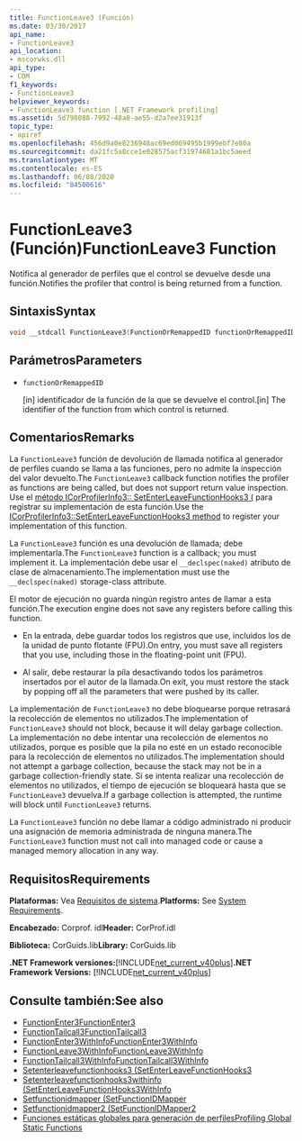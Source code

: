 ```yaml
---
title: FunctionLeave3 (Función)
ms.date: 03/30/2017
api_name:
- FunctionLeave3
api_location:
- mscorwks.dll
api_type:
- COM
f1_keywords:
- FunctionLeave3
helpviewer_keywords:
- FunctionLeave3 function [.NET Framework profiling]
ms.assetid: 5d798088-7992-48a0-ae55-d2a7ee31913f
topic_type:
- apiref
ms.openlocfilehash: 456d9a0e8236948ac69ed069495b1999ebf7e80a
ms.sourcegitcommit: da21fc5a8cce1e028575acf31974681a1bc5aeed
ms.translationtype: MT
ms.contentlocale: es-ES
ms.lasthandoff: 06/08/2020
ms.locfileid: "84500616"
---
```

# <a name="functionleave3-function"></a><span data-ttu-id="de021-102">FunctionLeave3 (Función)</span><span class="sxs-lookup"><span data-stu-id="de021-102">FunctionLeave3 Function</span></span>
<span data-ttu-id="de021-103">Notifica al generador de perfiles que el control se devuelve desde una función.</span><span class="sxs-lookup"><span data-stu-id="de021-103">Notifies the profiler that control is being returned from a function.</span></span>  
  
## <a name="syntax"></a><span data-ttu-id="de021-104">Sintaxis</span><span class="sxs-lookup"><span data-stu-id="de021-104">Syntax</span></span>  
  
```cpp  
void __stdcall FunctionLeave3(FunctionOrRemappedID functionOrRemappedID);  
```  
  
## <a name="parameters"></a><span data-ttu-id="de021-105">Parámetros</span><span class="sxs-lookup"><span data-stu-id="de021-105">Parameters</span></span>  

- `functionOrRemappedID`

  <span data-ttu-id="de021-106">\[in] identificador de la función de la que se devuelve el control.</span><span class="sxs-lookup"><span data-stu-id="de021-106">\[in] The identifier of the function from which control is returned.</span></span>
  
## <a name="remarks"></a><span data-ttu-id="de021-107">Comentarios</span><span class="sxs-lookup"><span data-stu-id="de021-107">Remarks</span></span>  
 <span data-ttu-id="de021-108">La `FunctionLeave3` función de devolución de llamada notifica al generador de perfiles cuando se llama a las funciones, pero no admite la inspección del valor devuelto.</span><span class="sxs-lookup"><span data-stu-id="de021-108">The `FunctionLeave3` callback function notifies the profiler as functions are being called, but does not support return value inspection.</span></span> <span data-ttu-id="de021-109">Use el [método ICorProfilerInfo3:: SetEnterLeaveFunctionHooks3 (](icorprofilerinfo3-setenterleavefunctionhooks3-method.md) para registrar su implementación de esta función.</span><span class="sxs-lookup"><span data-stu-id="de021-109">Use the [ICorProfilerInfo3::SetEnterLeaveFunctionHooks3 method](icorprofilerinfo3-setenterleavefunctionhooks3-method.md) to register your implementation of this function.</span></span>  
  
 <span data-ttu-id="de021-110">La `FunctionLeave3` función es una devolución de llamada; debe implementarla.</span><span class="sxs-lookup"><span data-stu-id="de021-110">The `FunctionLeave3` function is a callback; you must implement it.</span></span> <span data-ttu-id="de021-111">La implementación debe usar el `__declspec(naked)` atributo de clase de almacenamiento.</span><span class="sxs-lookup"><span data-stu-id="de021-111">The implementation must use the `__declspec(naked)` storage-class attribute.</span></span>  
  
 <span data-ttu-id="de021-112">El motor de ejecución no guarda ningún registro antes de llamar a esta función.</span><span class="sxs-lookup"><span data-stu-id="de021-112">The execution engine does not save any registers before calling this function.</span></span>  
  
- <span data-ttu-id="de021-113">En la entrada, debe guardar todos los registros que use, incluidos los de la unidad de punto flotante (FPU).</span><span class="sxs-lookup"><span data-stu-id="de021-113">On entry, you must save all registers that you use, including those in the floating-point unit (FPU).</span></span>  
  
- <span data-ttu-id="de021-114">Al salir, debe restaurar la pila desactivando todos los parámetros insertados por el autor de la llamada.</span><span class="sxs-lookup"><span data-stu-id="de021-114">On exit, you must restore the stack by popping off all the parameters that were pushed by its caller.</span></span>  
  
 <span data-ttu-id="de021-115">La implementación de `FunctionLeave3` no debe bloquearse porque retrasará la recolección de elementos no utilizados.</span><span class="sxs-lookup"><span data-stu-id="de021-115">The implementation of `FunctionLeave3` should not block, because it will delay garbage collection.</span></span> <span data-ttu-id="de021-116">La implementación no debe intentar una recolección de elementos no utilizados, porque es posible que la pila no esté en un estado reconocible para la recolección de elementos no utilizados.</span><span class="sxs-lookup"><span data-stu-id="de021-116">The implementation should not attempt a garbage collection, because the stack may not be in a garbage collection-friendly state.</span></span> <span data-ttu-id="de021-117">Si se intenta realizar una recolección de elementos no utilizados, el tiempo de ejecución se bloqueará hasta que se `FunctionLeave3` devuelva.</span><span class="sxs-lookup"><span data-stu-id="de021-117">If a garbage collection is attempted, the runtime will block until `FunctionLeave3` returns.</span></span>  
  
 <span data-ttu-id="de021-118">La `FunctionLeave3` función no debe llamar a código administrado ni producir una asignación de memoria administrada de ninguna manera.</span><span class="sxs-lookup"><span data-stu-id="de021-118">The `FunctionLeave3` function must not call into managed code or cause a managed memory allocation in any way.</span></span>  
  
## <a name="requirements"></a><span data-ttu-id="de021-119">Requisitos</span><span class="sxs-lookup"><span data-stu-id="de021-119">Requirements</span></span>  
 <span data-ttu-id="de021-120">**Plataformas:** Vea [Requisitos de sistema](../../get-started/system-requirements.md).</span><span class="sxs-lookup"><span data-stu-id="de021-120">**Platforms:** See [System Requirements](../../get-started/system-requirements.md).</span></span>  
  
 <span data-ttu-id="de021-121">**Encabezado:** Corprof. idl</span><span class="sxs-lookup"><span data-stu-id="de021-121">**Header:** CorProf.idl</span></span>  
  
 <span data-ttu-id="de021-122">**Biblioteca:** CorGuids.lib</span><span class="sxs-lookup"><span data-stu-id="de021-122">**Library:** CorGuids.lib</span></span>  
  
 <span data-ttu-id="de021-123">**.NET Framework versiones:**[!INCLUDE[net_current_v40plus](../../../../includes/net-current-v40plus-md.md)]</span><span class="sxs-lookup"><span data-stu-id="de021-123">**.NET Framework Versions:** [!INCLUDE[net_current_v40plus](../../../../includes/net-current-v40plus-md.md)]</span></span>  
  
## <a name="see-also"></a><span data-ttu-id="de021-124">Consulte también:</span><span class="sxs-lookup"><span data-stu-id="de021-124">See also</span></span>

- [<span data-ttu-id="de021-125">FunctionEnter3</span><span class="sxs-lookup"><span data-stu-id="de021-125">FunctionEnter3</span></span>](functionenter3-function.md)
- [<span data-ttu-id="de021-126">FunctionTailcall3</span><span class="sxs-lookup"><span data-stu-id="de021-126">FunctionTailcall3</span></span>](functiontailcall3-function.md)
- [<span data-ttu-id="de021-127">FunctionEnter3WithInfo</span><span class="sxs-lookup"><span data-stu-id="de021-127">FunctionEnter3WithInfo</span></span>](functiontailcall3-function.md)
- [<span data-ttu-id="de021-128">FunctionLeave3WithInfo</span><span class="sxs-lookup"><span data-stu-id="de021-128">FunctionLeave3WithInfo</span></span>](functionleave3withinfo-function.md)
- [<span data-ttu-id="de021-129">FunctionTailcall3WithInfo</span><span class="sxs-lookup"><span data-stu-id="de021-129">FunctionTailcall3WithInfo</span></span>](functiontailcall3withinfo-function.md)
- [<span data-ttu-id="de021-130">Setenterleavefunctionhooks3 (</span><span class="sxs-lookup"><span data-stu-id="de021-130">SetEnterLeaveFunctionHooks3</span></span>](icorprofilerinfo3-setenterleavefunctionhooks3-method.md)
- [<span data-ttu-id="de021-131">Setenterleavefunctionhooks3withinfo (</span><span class="sxs-lookup"><span data-stu-id="de021-131">SetEnterLeaveFunctionHooks3WithInfo</span></span>](icorprofilerinfo3-setenterleavefunctionhooks3withinfo-method.md)
- [<span data-ttu-id="de021-132">Setfunctionidmapper (</span><span class="sxs-lookup"><span data-stu-id="de021-132">SetFunctionIDMapper</span></span>](icorprofilerinfo-setfunctionidmapper-method.md)
- [<span data-ttu-id="de021-133">Setfunctionidmapper2 (</span><span class="sxs-lookup"><span data-stu-id="de021-133">SetFunctionIDMapper2</span></span>](icorprofilerinfo3-setfunctionidmapper2-method.md)
- [<span data-ttu-id="de021-134">Funciones estáticas globales para generación de perfiles</span><span class="sxs-lookup"><span data-stu-id="de021-134">Profiling Global Static Functions</span></span>](profiling-global-static-functions.md)
